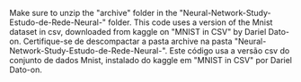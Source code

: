 Make sure to unzip the "archive" folder in the "Neural-Network-Study-Estudo-de-Rede-Neural-" folder. This code uses a version of the Mnist dataset in csv, downloaded from kaggle on "MNIST in CSV" by Dariel Dato-on.
Certifique-se de descompactar a pasta archive na pasta "Neural-Network-Study-Estudo-de-Rede-Neural-". Este código usa a versão csv do conjunto de dados Mnist, instalado do kaggle em "MNIST in CSV" por Dariel Dato-on.
